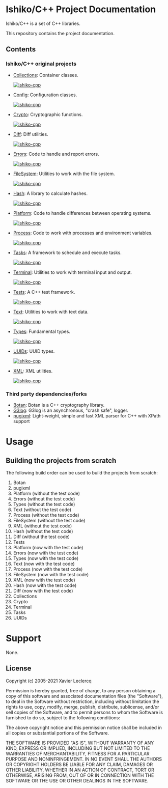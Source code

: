 # Ishiko/C++ Project Documentation

Ishiko/C++ is a set of C++ libraries.

This repository contains the project documentation.

## Contents

### Ishiko/C++ original projects

- [Collections](https://github.com/ishiko-cpp/Collections): Container classes.

  [![ishiko-cpp](https://circleci.com/gh/ishiko-cpp/Collections.svg?style=shield)](https://circleci.com/gh/ishiko-cpp/Collections)

- [Config](https://github.com/ishiko-cpp/config): Configuration classes.

  [![ishiko-cpp](https://circleci.com/gh/ishiko-cpp/config.svg?style=shield)](https://circleci.com/gh/ishiko-cpp/config)

- [Crypto](https://github.com/ishiko-cpp/Crypto): Cryptographic functions.

  [![ishiko-cpp](https://circleci.com/gh/ishiko-cpp/Crypto.svg?style=shield)](https://circleci.com/gh/ishiko-cpp/Crypto)

- [Diff](https://github.com/ishiko-cpp/Diff): Diff utilities.

  [![ishiko-cpp](https://circleci.com/gh/ishiko-cpp/Diff.svg?style=shield)](https://circleci.com/gh/ishiko-cpp/Diff)

- [Errors](https://github.com/ishiko-cpp/errors): Code to handle and report errors.

  [![ishiko-cpp](https://circleci.com/gh/ishiko-cpp/errors.svg?style=shield)](https://circleci.com/gh/ishiko-cpp/errors)

- [FileSystem](https://github.com/ishiko-cpp/filesystem): Utilities to work with the file system.

  [![ishiko-cpp](https://circleci.com/gh/ishiko-cpp/filesystem.svg?style=shield)](https://circleci.com/gh/ishiko-cpp/filesystem)

- [Hash](https://github.com/ishiko-cpp/Hash): A library to calculate hashes.

  [![ishiko-cpp](https://circleci.com/gh/ishiko-cpp/Hash.svg?style=shield)](https://circleci.com/gh/ishiko-cpp/Hash)

- [Platform](https://github.com/ishiko-cpp/platform): Code to handle differences between operating systems.

  [![ishiko-cpp](https://circleci.com/gh/ishiko-cpp/platform.svg?style=shield)](https://circleci.com/gh/ishiko-cpp/platform)

- [Process](https://github.com/ishiko-cpp/process): Code to work with processes and environment variables.

  [![ishiko-cpp](https://circleci.com/gh/ishiko-cpp/process.svg?style=shield)](https://circleci.com/gh/ishiko-cpp/process)

- [Tasks](https://github.com/ishiko-cpp/Tasks): A framework to schedule and execute tasks.

  [![ishiko-cpp](https://circleci.com/gh/ishiko-cpp/Tasks.svg?style=shield)](https://circleci.com/gh/ishiko-cpp/Tasks)

- [Terminal](https://github.com/ishiko-cpp/Terminal): Utilities to work with terminal input and output.

  [![ishiko-cpp](https://circleci.com/gh/ishiko-cpp/Terminal.svg?style=shield)](https://circleci.com/gh/ishiko-cpp/Terminal)

- [Tests](https://github.com/ishiko-cpp/tests): A C++ test framework.

  [![ishiko-cpp](https://circleci.com/gh/ishiko-cpp/tests.svg?style=shield)](https://circleci.com/gh/ishiko-cpp/tests)

- [Text](https://github.com/ishiko-cpp/text): Utilities to work with text data.

  [![ishiko-cpp](https://circleci.com/gh/ishiko-cpp/text.svg?style=shield)](https://circleci.com/gh/ishiko-cpp/text)

- [Types](https://github.com/ishiko-cpp/Types): Fundamental types.

  [![ishiko-cpp](https://circleci.com/gh/ishiko-cpp/Types.svg?style=shield)](https://circleci.com/gh/ishiko-cpp/Types)

- [UUIDs](https://github.com/ishiko-cpp/UUIDs): UUID types.

  [![ishiko-cpp](https://circleci.com/gh/ishiko-cpp/UUIDs.svg?style=shield)](https://circleci.com/gh/ishiko-cpp/UUIDs)

- [XML](https://github.com/ishiko-cpp/xml): XML utilities.

  [![ishiko-cpp](https://circleci.com/gh/ishiko-cpp/xml.svg?style=shield)](https://circleci.com/gh/ishiko-cpp/xml)

### Third party dependencies/forks

- [Botan](https://github.com/Ishiko-cpp/botan): Botan is a C++ cryptography library.
- [G3log](https://github.com/Ishiko-cpp/g3log): G3log is an asynchronous, "crash safe", logger.
- [pugixml](https://github.com/Ishiko-cpp/pugixml): Light-weight, simple and fast XML parser for C++ with XPath support

# Usage

## Building the projects from scratch

The following build order can be used to build the projects from scratch:

1. Botan
1. pugixml
1. Platform (without the test code)
1. Errors (without the test code)
1. Types (without the test code)
1. Text (without the test code)
1. Process (without the test code)
1. FileSystem (without the test code)
1. XML (without the test code)
1. Hash (without the test code)
1. Diff (without the test code)
1. Tests
1. Platform (now with the test code)
1. Errors (now with the test code)
1. Types (now with the test code)
1. Text (now with the test code)
1. Process (now with the test code)
1. FileSystem (now with the test code)
1. XML (now with the test code)
1. Hash (now with the test code)
1. Diff (now with the test code)
1. Collections
1. Crypto
1. Terminal
1. Tasks
1. UUIDs

# Support

None.

## License

Copyright (c) 2005-2021 Xavier Leclercq

Permission is hereby granted, free of charge, to any person obtaining a
copy of this software and associated documentation files (the "Software"),
to deal in the Software without restriction, including without limitation
the rights to use, copy, modify, merge, publish, distribute, sublicense,
and/or sell copies of the Software, and to permit persons to whom the
Software is furnished to do so, subject to the following conditions:

The above copyright notice and this permission notice shall be included in
all copies or substantial portions of the Software.

THE SOFTWARE IS PROVIDED "AS IS", WITHOUT WARRANTY OF ANY KIND, EXPRESS OR
IMPLIED, INCLUDING BUT NOT LIMITED TO THE WARRANTIES OF MERCHANTABILITY,
FITNESS FOR A PARTICULAR PURPOSE AND NONINFRINGEMENT. IN NO EVENT SHALL
THE AUTHORS OR COPYRIGHT HOLDERS BE LIABLE FOR ANY CLAIM, DAMAGES OR OTHER
LIABILITY, WHETHER IN AN ACTION OF CONTRACT, TORT OR OTHERWISE, ARISING
FROM, OUT OF OR IN CONNECTION WITH THE SOFTWARE OR THE USE OR OTHER DEALINGS
IN THE SOFTWARE.
